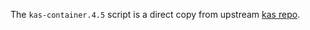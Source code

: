 The `kas-container.4.5` script is a direct copy from upstream [kas repo](https://github.com/siemens/kas/blob/4.5/kas-container).